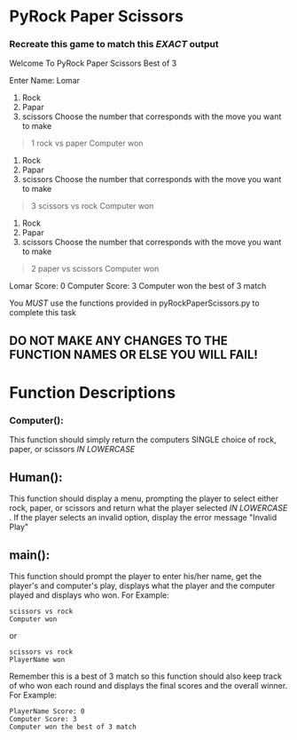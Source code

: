 # PyRock Paper Scissors
### Recreate this game to match this *EXACT* output

Welcome To PyRock Paper Scissors Best of 3

Enter Name: Lomar
1. Rock
2. Papar
3. scissors
Choose the number that corresponds with the move you want to make

> 1
rock vs paper
Computer won

1. Rock
2. Papar
3. scissors
Choose the number that corresponds with the move you want to make

> 3
scissors vs rock
Computer won

1. Rock
2. Papar
3. scissors
Choose the number that corresponds with the move you want to make

> 2
paper vs scissors
Computer won

Lomar Score: 0
Computer Score: 3
Computer won the best of 3 match

You _MUST_ use the functions provided in pyRockPaperScissors.py to complete this task 
## DO NOT MAKE ANY CHANGES TO THE FUNCTION NAMES OR ELSE YOU WILL FAIL!

# Function Descriptions

### Computer():
This function should simply return the computers SINGLE choice of rock, paper, or scissors _IN LOWERCASE_

## Human():
This function should display a menu, prompting the player to select either rock, paper, or scissors and return what the player selected _IN LOWERCASE_ . If the player selects an invalid option, display the error message "Invalid Play"

## main():
This function should prompt the player to enter his/her name, get the player's and computer's play, displays what the player and the computer played and displays who won. For Example:
```
scissors vs rock
Computer won
```
or
```
scissors vs rock
PlayerName won
```
Remember this is a best of 3 match so this function should also keep track of who won each round and displays the final scores and the overall winner. For Example:
```
PlayerName Score: 0
Computer Score: 3
Computer won the best of 3 match
```
